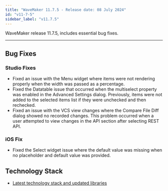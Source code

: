 ```yaml
---
title: "WaveMaker 11.7.5 - Release date: 08 July 2024"
id: "v11-7-5"
sidebar_label: "v11.7.5"
---
```


WaveMaker release 11.7.5, includes essential bug fixes.

---

## Bug Fixes

### Studio Fixes

- Fixed an issue with the Menu widget where items were not rendering properly when the width was passed as a percentage.
- Fixed the Datatable issue that occurred when the multiselect property was enabled in the Advanced Settings dialog. Previously, items were not added to the selected items list if they were unchecked and then rechecked.
- Fixed an issue with the VCS view changes where the Compare File Diff dialog showed no recorded changes. This problem occurred when a user attempted to view changes in the API section after selecting REST API.

### iOS Fix

- Fixed the Select widget issue where the default value was missing when no placeholder and default value was provided.

## Technology Stack

- [Latest technology stack and updated libraries](/learn/wavemaker-release-notes#technology-stack)

